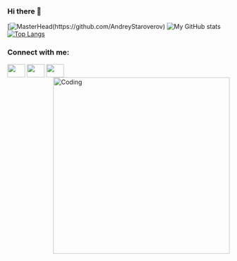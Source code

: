 ### Hi there 👋
[![MasterHead](https://ibb.co/crwYx0w](https://github.com/AndreyStaroverov/java-explore-with-me/blob/28c2f09ab3ad323e549d15657552e6a73663b4ab/banner.png))(https://github.com/AndreyStaroverov)
![My GitHub stats](https://github-readme-stats.vercel.app/api?username=AndreyStaroverov&theme=dark&show_icons=true)
[![Top Langs](https://github-readme-stats.vercel.app/api/top-langs/?username=AndreyStaroverov&layout=compact)](https://github.com/AndreyStaroverov/github-readme-stats)
<h3 align="left">Connect with me:</h3>
<p align="left">
<a href="https://t.me/andureyka" target="blank"><img align="center" src="https://cdn.jsdelivr.net/npm/simple-icons@3.0.1/icons/telegram.svg" alt="" height="30" width="40" /></a>
  <a href="https://vk.com/saizz" target="blank"><img align="center" src="https://cdn.jsdelivr.net/npm/simple-icons@3.0.1/icons/vk.svg" alt="" height="30" width="40" /></a>
<a href="https://www.instagram.com/andureyka/" target="blank"><img align="center" src="https://cdn.jsdelivr.net/npm/simple-icons@3.0.1/icons/instagram.svg" alt="" height="30" width="40" /></a>
  <img align="right" alt="Coding" width="400" src="https://media.tenor.com/NZqiUoAnAFsAAAAC/cat-computer.gif">
</p>

<!--
**AndreyStaroverov/AndreyStaroverov** is a ✨ _special_ ✨ repository because its `README.md` (this file) appears on your GitHub profile.
<h3 align="left">Connect with me:</h3>
<p align="left">
<a href="your link" target="blank"><img align="center" src="https://cdn.jsdelivr.net/npm/simple-icons@3.0.1/icons/twitter.svg" alt="" height="30" width="40" /></a>
<a href="your link" target="blank"><img align="center" src="https://cdn.jsdelivr.net/npm/simple-icons@3.0.1/icons/linkedin.svg" alt="" height="30" width="40" /></a>
<a href="your link" target="blank"><img align="center" src="https://cdn.jsdelivr.net/npm/simple-icons@3.0.1/icons/instagram.svg" alt="" height="30" width="40" /></a>
<a href="your link" target="blank"><img align="center" src="https://cdn.jsdelivr.net/npm/simple-icons@3.0.1/icons/youtube.svg" alt="" height="30" width="40" /></a>
</p>
<!--
Here are some ideas to get you started:

- 🔭 I’m currently working on ...
- 🌱 I’m currently learning ...
- 👯 I’m looking to collaborate on ...
- 🤔 I’m looking for help with ...
- 💬 Ask me about ...
- 📫 How to reach me: ...
- 😄 Pronouns: ...
- ⚡ Fun fact: ...
-->
